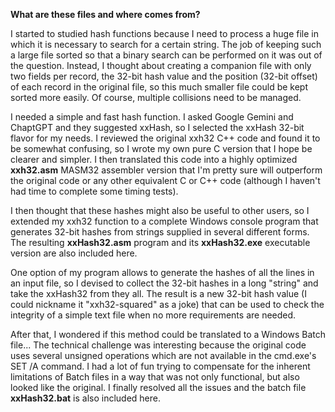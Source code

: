 **What are these files and where comes from?**

I started to studied hash functions because I need to process a huge file in which it is necessary to search for a certain string. The job of keeping such a large file sorted so that a binary search can be performed on it was out of the question. Instead, I thought about creating a companion file with only two fields per record, the 32-bit hash value and the position (32-bit offset) of each record in the original file, so this much smaller file could be kept sorted more easily. Of course, multiple collisions need to be managed.

I needed a simple and fast hash function. I asked Google Gemini and ChaptGPT and they suggested xxHash, so I selected the xxHash 32-bit flavor for my needs. I reviewed the original xxh32 C++ code and found it to be somewhat confusing, so I wrote my own pure C version that I hope be clearer and simpler. I then translated this code into a highly optimized **xxh32.asm** MASM32 assembler version that I'm pretty sure will outperform the original code or any other equivalent C or C++ code (although I haven't had time to complete some timing tests).

I then thought that these hashes might also be useful to other users, so I extended my xxh32 function to a complete Windows console program that generates 32-bit hashes from strings supplied in several different forms. The resulting **xxHash32.asm** program and its **xxHash32.exe** executable version are also included here.

One option of my program allows to generate the hashes of all the lines in an input file, so I devised to collect the 32-bit hashes in a long "string" and take the xxHash32 from they all. The result is a new 32-bit hash value (I could nickname it "xxh32-squared" as a joke) that can be used to check the integrity of a simple text file when no more requirements are needed.

After that, I wondered if this method could be translated to a Windows Batch file... The technical challenge was interesting because the original code uses several unsigned operations which are not available in the cmd.exe's SET /A command. I had a lot of fun trying to compensate for the inherent limitations of Batch files in a way that was not only functional, but also looked like the original. I finally resolved all the issues and the batch file **xxHash32.bat** is also included here.
